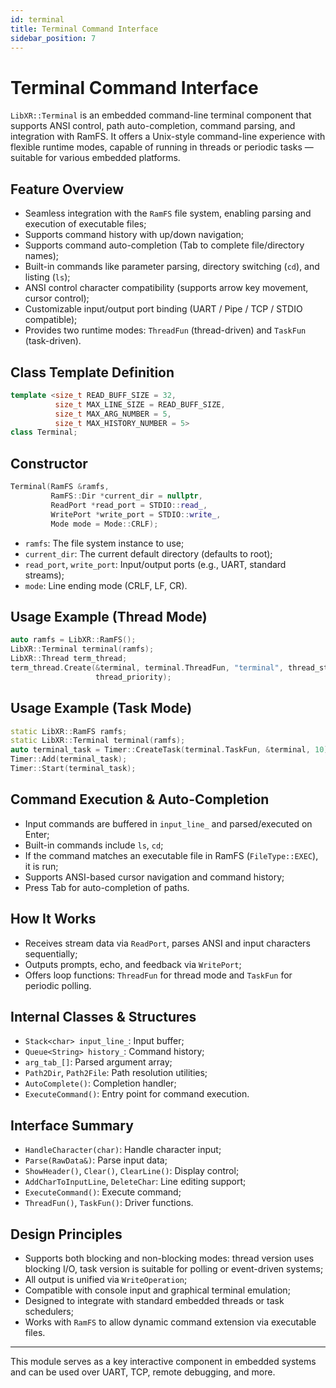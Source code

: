 ```yaml
---
id: terminal
title: Terminal Command Interface
sidebar_position: 7
---
```


# Terminal Command Interface

`LibXR::Terminal` is an embedded command-line terminal component that supports ANSI control, path auto-completion, command parsing, and integration with RamFS. It offers a Unix-style command-line experience with flexible runtime modes, capable of running in threads or periodic tasks — suitable for various embedded platforms.

## Feature Overview

- Seamless integration with the `RamFS` file system, enabling parsing and execution of executable files;
- Supports command history with up/down navigation;
- Supports command auto-completion (Tab to complete file/directory names);
- Built-in commands like parameter parsing, directory switching (`cd`), and listing (`ls`);
- ANSI control character compatibility (supports arrow key movement, cursor control);
- Customizable input/output port binding (UART / Pipe / TCP / STDIO compatible);
- Provides two runtime modes: `ThreadFun` (thread-driven) and `TaskFun` (task-driven).

## Class Template Definition

```cpp
template <size_t READ_BUFF_SIZE = 32,
          size_t MAX_LINE_SIZE = READ_BUFF_SIZE,
          size_t MAX_ARG_NUMBER = 5,
          size_t MAX_HISTORY_NUMBER = 5>
class Terminal;
```

## Constructor

```cpp
Terminal(RamFS &ramfs,
         RamFS::Dir *current_dir = nullptr,
         ReadPort *read_port = STDIO::read_,
         WritePort *write_port = STDIO::write_,
         Mode mode = Mode::CRLF);
```

- `ramfs`: The file system instance to use;
- `current_dir`: The current default directory (defaults to root);
- `read_port`, `write_port`: Input/output ports (e.g., UART, standard streams);
- `mode`: Line ending mode (CRLF, LF, CR).

## Usage Example (Thread Mode)

```cpp
auto ramfs = LibXR::RamFS();
LibXR::Terminal terminal(ramfs);
LibXR::Thread term_thread;
term_thread.Create(&terminal, terminal.ThreadFun, "terminal", thread_stack_depth,
                   thread_priority);
```

## Usage Example (Task Mode)

```cpp
static LibXR::RamFS ramfs;
static LibXR::Terminal terminal(ramfs);
auto terminal_task = Timer::CreateTask(terminal.TaskFun, &terminal, 10);
Timer::Add(terminal_task);
Timer::Start(terminal_task);
```

## Command Execution & Auto-Completion

- Input commands are buffered in `input_line_` and parsed/executed on Enter;
- Built-in commands include `ls`, `cd`;
- If the command matches an executable file in RamFS (`FileType::EXEC`), it is run;
- Supports ANSI-based cursor navigation and command history;
- Press Tab for auto-completion of paths.

## How It Works

- Receives stream data via `ReadPort`, parses ANSI and input characters sequentially;
- Outputs prompts, echo, and feedback via `WritePort`;
- Offers loop functions: `ThreadFun` for thread mode and `TaskFun` for periodic polling.

## Internal Classes & Structures

- `Stack<char> input_line_`: Input buffer;
- `Queue<String> history_`: Command history;
- `arg_tab_[]`: Parsed argument array;
- `Path2Dir`, `Path2File`: Path resolution utilities;
- `AutoComplete()`: Completion handler;
- `ExecuteCommand()`: Entry point for command execution.

## Interface Summary

- `HandleCharacter(char)`: Handle character input;
- `Parse(RawData&)`: Parse input data;
- `ShowHeader()`, `Clear()`, `ClearLine()`: Display control;
- `AddCharToInputLine`, `DeleteChar`: Line editing support;
- `ExecuteCommand()`: Execute command;
- `ThreadFun()`, `TaskFun()`: Driver functions.

## Design Principles

- Supports both blocking and non-blocking modes: thread version uses blocking I/O, task version is suitable for polling or event-driven systems;
- All output is unified via `WriteOperation`;
- Compatible with console input and graphical terminal emulation;
- Designed to integrate with standard embedded threads or task schedulers;
- Works with `RamFS` to allow dynamic command extension via executable files.

---

This module serves as a key interactive component in embedded systems and can be used over UART, TCP, remote debugging, and more.
